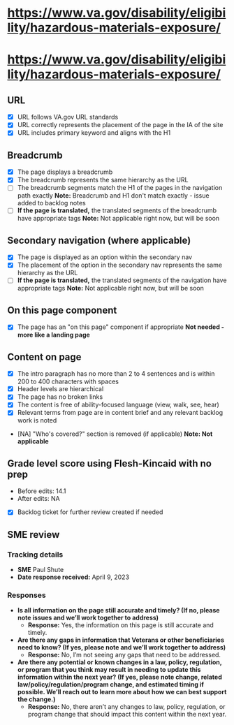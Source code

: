 # https://www.va.gov/disability/eligibility/hazardous-materials-exposure/

# https://www.va.gov/disability/eligibility/hazardous-materials-exposure/

## URL
- [X] URL follows VA.gov URL standards
- [X] URL correctly represents the placement of the page in the IA of the site
- [X] URL includes primary keyword and aligns with the H1

## Breadcrumb

- [X] The page displays a breadcrumb
- [X] The breadcrumb represents the same hierarchy as the URL
- [ ] The breadcrumb segments match the H1 of the pages in the navigation path exactly **Note:** Breadcrumb and H1 don't match exactly - issue added to backlog notes          
- [ ] **If the page is translated,** the translated segments of the breadcrumb have appropriate tags **Note:** Not applicable right now, but will be soon

## Secondary navigation (where applicable)

- [X] The page is displayed as an option within the secondary nav
- [X] The placement of the option in the secondary nav represents the same hierarchy as the URL
- [ ] **If the page is translated,** the translated segments of the navigation have appropriate tags **Note:** Not applicable right now, but will be soon

## On this page component

- [X] The page has an "on this page" component if appropriate **Not needed - more like a landing page**

## Content on page

- [X] The intro paragraph has no more than 2 to 4 sentences and is within 200 to 400 characters with spaces
- [X] Header levels are hierarchical
- [X] The page has no broken links
- [X] The content is free of ability-focused language (view, walk, see, hear)
- [X] Relevant terms from page are in content brief and any relevant backlog work is noted
- [NA] "Who's covered?" section is removed (if applicable) **Note: Not applicable**

## Grade level score using Flesh-Kincaid with no prep
- Before edits: 14.1
- After edits: NA

- [X] Backlog ticket for further review created if needed

## SME review

### Tracking details

- **SME** Paul Shute
- **Date response received:** April 9, 2023

### Responses

- **Is all information on the page still accurate and timely? (If no, please note issues and we’ll work together to address)**
  - **Response:** Yes, the information on this page is still accurate and timely. 
- **Are there any gaps in information that Veterans or other beneficiaries need to know? (If yes, please note and we’ll work together to address)**
  - **Response:** No, I’m not seeing any gaps that need to be addressed. 
- **Are there any potential or known changes in a law, policy, regulation, or program that you think may result in needing to update this information within the next year? (If yes, please note change, related law/policy/regulation/program change, and estimated timing if possible. We’ll reach out to learn more about how we can best support the change.)**
  - **Response:** No, there aren’t any changes to law, policy, regulation, or program change that should impact this content within the next year. 
